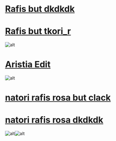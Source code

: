# [Rafis but dkdkdk](https://drive.google.com/file/d/1_aYgbAiau_86UTfbwHLun0z0OUTUUzlr/view?usp=drive_link)
# [Rafis but tkori_r ](https://drive.google.com/file/d/14k9TiltM9YDEskC87TmQeakxGnX3yJs9/view?usp=drive_link)
![alt](https://i.imgur.com/kQtsoxl.png)

# [Aristia Edit](https://drive.google.com/file/d/1vvpGLDNwpTxiiY_rOry5Hte-yYR1p_Bk/view?usp=drive_link)
![alt](https://i.imgur.com/KS4QzQZ.png)

# [natori rafis rosa but clack](https://drive.google.com/file/d/1VKWpXkT1TRHuOKg343YudpOcBALXU6Jv/view?usp=drive_link)
# [natori rafis rosa dkdkdk](https://drive.google.com/file/d/13-kfRnLH7gTFXoaKbtLDl_grhmUOoVP5/view?usp=drive_link)
![alt](https://i.imgur.com/iR0ZcHZ.png)![alt](https://i.imgur.com/ew0qk09.png)
